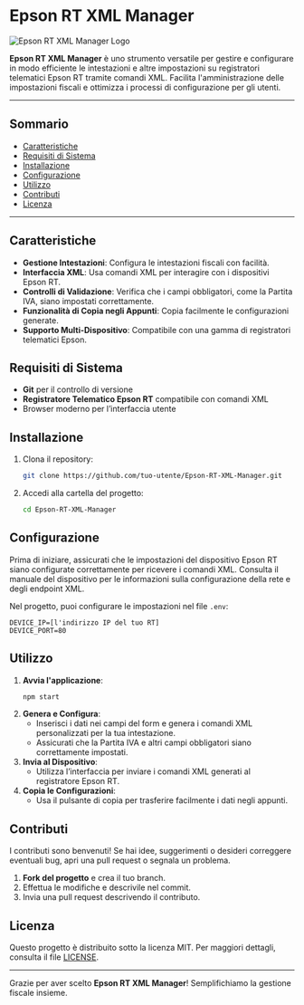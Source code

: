 # Epson RT XML Manager

![Epson RT XML Manager Logo](icon.ico)

**Epson RT XML Manager** è uno strumento versatile per gestire e configurare in modo efficiente le intestazioni e altre impostazioni su registratori telematici Epson RT tramite comandi XML. Facilita l'amministrazione delle impostazioni fiscali e ottimizza i processi di configurazione per gli utenti.

---

## Sommario

- [Caratteristiche](#caratteristiche)
- [Requisiti di Sistema](#requisiti-di-sistema)
- [Installazione](#installazione)
- [Configurazione](#configurazione)
- [Utilizzo](#utilizzo)
- [Contributi](#contributi)
- [Licenza](#licenza)

---

## Caratteristiche

- **Gestione Intestazioni**: Configura le intestazioni fiscali con facilità.
- **Interfaccia XML**: Usa comandi XML per interagire con i dispositivi Epson RT.
- **Controlli di Validazione**: Verifica che i campi obbligatori, come la Partita IVA, siano impostati correttamente.
- **Funzionalità di Copia negli Appunti**: Copia facilmente le configurazioni generate.
- **Supporto Multi-Dispositivo**: Compatibile con una gamma di registratori telematici Epson.

## Requisiti di Sistema

- **Git** per il controllo di versione
- **Registratore Telematico Epson RT** compatibile con comandi XML
- Browser moderno per l’interfaccia utente

## Installazione

1. Clona il repository:
   ```bash
   git clone https://github.com/tuo-utente/Epson-RT-XML-Manager.git
   ```
2. Accedi alla cartella del progetto:
   ```bash
   cd Epson-RT-XML-Manager
   ```

## Configurazione

Prima di iniziare, assicurati che le impostazioni del dispositivo Epson RT siano configurate correttamente per ricevere i comandi XML. Consulta il manuale del dispositivo per le informazioni sulla configurazione della rete e degli endpoint XML.

Nel progetto, puoi configurare le impostazioni nel file `.env`:
```plaintext
DEVICE_IP=[l'indirizzo IP del tuo RT]
DEVICE_PORT=80
```

## Utilizzo

1. **Avvia l'applicazione**:
   ```bash
   npm start
   ```
2. **Genera e Configura**:
   - Inserisci i dati nei campi del form e genera i comandi XML personalizzati per la tua intestazione.
   - Assicurati che la Partita IVA e altri campi obbligatori siano correttamente impostati.
3. **Invia al Dispositivo**:
   - Utilizza l’interfaccia per inviare i comandi XML generati al registratore Epson RT.
4. **Copia le Configurazioni**:
   - Usa il pulsante di copia per trasferire facilmente i dati negli appunti.

## Contributi

I contributi sono benvenuti! Se hai idee, suggerimenti o desideri correggere eventuali bug, apri una pull request o segnala un problema.

1. **Fork del progetto** e crea il tuo branch.
2. Effettua le modifiche e descrivile nel commit.
3. Invia una pull request descrivendo il contributo.

## Licenza

Questo progetto è distribuito sotto la licenza MIT. Per maggiori dettagli, consulta il file [LICENSE](LICENSE).

---

Grazie per aver scelto **Epson RT XML Manager**! Semplifichiamo la gestione fiscale insieme.
